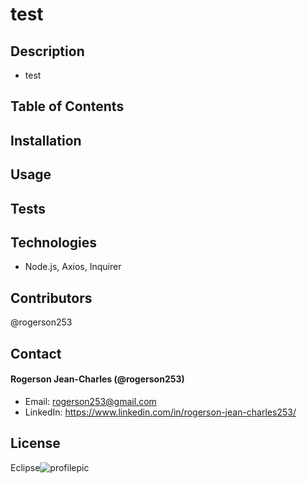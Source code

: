 # test
  ## Description
  * test

  ## Table of Contents

  ## Installation

  ## Usage

  ## Tests
  
  ## Technologies
  * Node.js, Axios, Inquirer

  ## Contributors
  @rogerson253
  
  ## Contact
  
  #### Rogerson Jean-Charles (@rogerson253)
  * Email: [rogerson253@gmail.com](rogerson253@gmail.com)
  * LinkedIn: https://www.linkedin.com/in/rogerson-jean-charles253/
  
  ## License
  Eclipse![profilepic](https://avatars2.githubusercontent.com/u/57200095?v=4)
